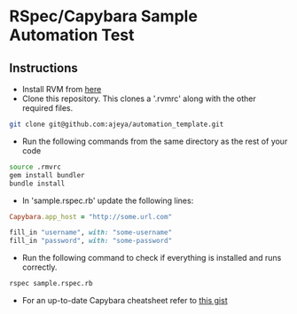 # RSpec/Capybara Sample Automation Test

## Instructions
* Install RVM from [here](https://rvm.io/rvm/install/)
* Clone this repository. This clones a '.rvmrc' along with the other required files.
```bash
git clone git@github.com:ajeya/automation_template.git
```

* Run the following commands from the same directory as the rest of your code

```bash
source .rmvrc
gem install bundler
bundle install
```

* In 'sample.rspec.rb' update the following lines: 

```ruby
Capybara.app_host = "http://some.url.com"

fill_in "username", with: "some-username"
fill_in "password", with: "some-password"
```
* Run the following command to check if everything is installed and runs correctly.

```bash
rspec sample.rspec.rb
```
* For an up-to-date Capybara cheatsheet refer to [this gist](https://gist.github.com/4249173)